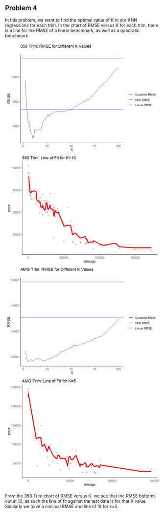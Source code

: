 Problem 4
---------

In this problem, we want to find the optimal value of K in our KNN
regressions for each trim. In the chart of RMSE versus K for each trim,
there is a line for the RMSE of a linear benchmark, as well as a
quadratic benchmark.

![](HW1_P4_files/figure-markdown_strict/unnamed-chunk-2-1.png)![](HW1_P4_files/figure-markdown_strict/unnamed-chunk-2-2.png)![](HW1_P4_files/figure-markdown_strict/unnamed-chunk-2-3.png)![](HW1_P4_files/figure-markdown_strict/unnamed-chunk-2-4.png)

From the 350 Trim chart of RMSE versus K, we see that the RMSE bottoms
out at 10, as such the line of fit against the test data is for that K
value. Similarly we have a minimal RMSE and line of fit for k=5.
